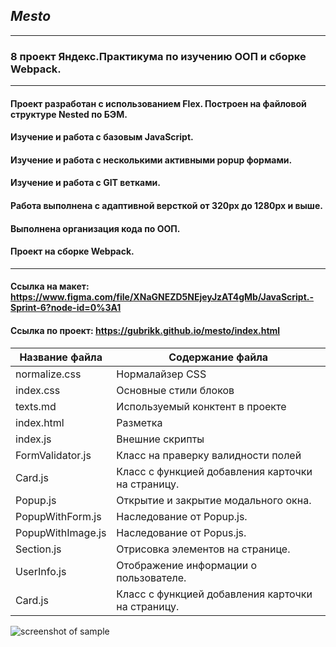 ## *Mesto*

----------------------------------------------------------------------------------------

### 8 проект Яндекс.Практикума по изучению ООП и сборке Webpack.

----------------------------------------------------------------------------------------

#### Проект разработан с использованием Flex. Построен на  файловой структуре Nested по БЭМ.
#### Изучение и работа с базовым JavaScript.
#### Изучение и работа с несколькими активными popup формами.
#### Изучение и работа с GIT ветками.
#### Работа выполнена с адаптивной версткой от 320px до 1280px и выше. 
#### Выполнена организация кода по ООП.
#### Проект на сборке Webpack.

----------------------------------------------------------------------------------------

#### Ссылка на макет:  https://www.figma.com/file/XNaGNEZD5NEjeyJzAT4gMb/JavaScript.-Sprint-6?node-id=0%3A1
#### Ссылка по проект: https://gubrikk.github.io/mesto/index.html


Название файла   | Содержание файла
---------------- |----------------------      
normalize.css    | Нормалайзер CSS
index.css        | Основные стили блоков
texts.md         | Используемый конктент в проекте
index.html       | Разметка
index.js         | Внешние скрипты
FormValidator.js | Класс на праверку валидности полей
Card.js          | Класс с функцией добавления карточки на страницу.
Popup.js         | Открытие и закрытие модального окна.
PopupWithForm.js | Наследование от Popup.js.
PopupWithImage.js| Наследование от Popus.js.
Section.js       | Отрисовка элементов на странице.
UserInfo.js      | Отображение информации о пользователе.
Card.js          | Класс с функцией добавления карточки на страницу.


![screenshot of sample](https://w.wallhaven.cc/full/lm/wallhaven-lmxmxy.png)

